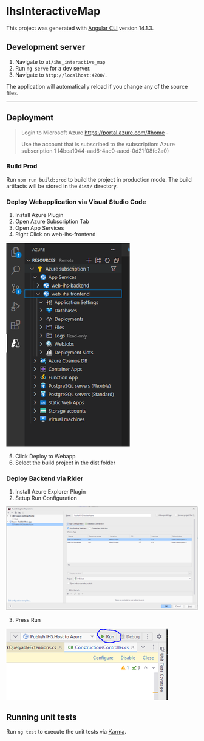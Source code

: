 # IhsInteractiveMap

This project was generated with [Angular CLI](https://github.com/angular/angular-cli) version 14.1.3.

## Development server

1. Navigate to `ui/ihs_interactive_map`
2. Run `ng serve` for a dev server.
3. Navigate to `http://localhost:4200/`.

The application will automatically reload if you change any of the source files.

---

## Deployment

> Login to Microsoft Azure https://portal.azure.com/#home -
>
> Use the account that is subscribed to the subscription: Azure subscription 1 (4bea1044-aad6-4ac0-aaed-0d21f08fc2a0)

### Build Prod

Run `npm run build:prod` to build the project in production mode. The build artifacts will be stored in the `dist/`
directory.

### Deploy Webapplication via Visual Studio Code

1. Install Azure Plugin
2. Open Azure Subscription Tab
3. Open App Services
4. Right Click on web-ihs-frontend

![img_3.png](img_3.png)

5. Click Deploy to Webapp
6. Select the build project in the dist folder

### Deploy Backend via Rider

1. Install Azure Explorer Plugin
2. Setup Run Configuration

![img_1.png](img_1.png)

3. Press Run

![img_2.png](img_2.png)

## Running unit tests

Run `ng test` to execute the unit tests via [Karma](https://karma-runner.github.io).

